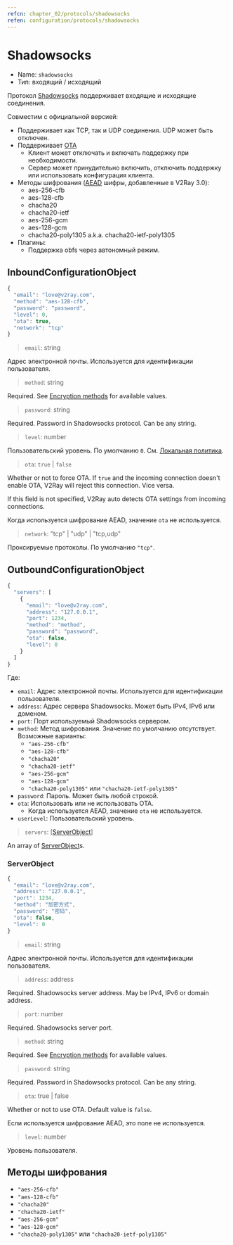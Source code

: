 ```yaml
---
refcn: chapter_02/protocols/shadowsocks
refen: configuration/protocols/shadowsocks
---
```


# Shadowsocks

* Name: `shadowsocks`
* Тип: входящий / исходящий

Протокол [Shadowsocks](https://www.shadowsocks.org/) поддерживает входящие и исходящие соединения.

Совместим с официальной версией:

* Поддерживает как TCP, так и UDP соединения. UDP может быть отключен.
* Поддерживает [OTA](https://web.archive.org/web/20161221022225/https://shadowsocks.org/en/spec/one-time-auth.html) 
  * Клиент может отключать и включать поддержку при необходимости.
  * Сервер может принудительно включить, отключить поддержку или использовать конфигурация клиента.
* Методы шифрования ([AEAD](https://shadowsocks.org/en/spec/AEAD-Ciphers.html) шифры, добавленные в V2Ray 3.0): 
  * aes-256-cfb
  * aes-128-cfb
  * chacha20
  * chacha20-ietf
  * aes-256-gcm
  * aes-128-gcm
  * chacha20-poly1305 a.k.a. chacha20-ietf-poly1305
* Плагины: 
  * Поддержка obfs через автономный режим.

## InboundConfigurationObject

```javascript
{
  "email": "love@v2ray.com",
  "method": "aes-128-cfb",
  "password": "password",
  "level": 0,
  "ota": true,
  "network": "tcp"
}
```

> `email`: string

Адрес электронной почты. Используется для идентификации пользователя.

> `method`: string

Required. See [Encryption methods](#encryption-methods) for available values.

> `password`: string

Required. Password in Shadowsocks protocol. Can be any string.

> `level`: number

Пользовательский уровень. По умолчанию `0`. См. [Локальная политика](../policy.md).

> `ota`: `true` | `false`

Whether or not to force OTA. If `true` and the incoming connection doesn't enable OTA, V2Ray will reject this connection. Vice versa.

If this field is not specified, V2Ray auto detects OTA settings from incoming connections.

Когда используется шифрование AEAD, значение `ota` не используется.

> `network`: "tcp" | "udp" | "tcp,udp"

Проксируемые протоколы. По умолчанию `"tcp"`.

## OutboundConfigurationObject

```javascript
{
  "servers": [
    {
      "email": "love@v2ray.com",
      "address": "127.0.0.1",
      "port": 1234,
      "method": "method",
      "password": "password",
      "ota": false,
      "level": 0
    }
  ]
}
```

Где:

* `email`: Адрес электронной почты. Используется для идентификации пользователя.
* `address`: Адрес сервера Shadowsocks. Может быть IPv4, IPv6 или доменом.
* `port`: Порт используемый Shadowsocks сервером.
* `method`: Метод шифрования. Значение по умолчанию отсутствует. Возможные варианты: 
  * `"aes-256-cfb"`
  * `"aes-128-cfb"`
  * `"chacha20"`
  * `"chacha20-ietf"`
  * `"aes-256-gcm"`
  * `"aes-128-gcm"`
  * `"chacha20-poly1305"` или `"chacha20-ietf-poly1305"`
* `password`: Пароль. Может быть любой строкой.
* `ota`: Использовать или не использовать OTA. 
  * Когда используется AEAD, значение ` ota ` не используется.
* ` userLevel `: Пользовательский уровень.

> `servers`: \[[ServerObject](#serverobject)\]

An array of [ServerObject](#serverobject)s.

### ServerObject

```javascript
{
  "email": "love@v2ray.com",
  "address": "127.0.0.1",
  "port": 1234,
  "method": "加密方式",
  "password": "密码",
  "ota": false,
  "level": 0
}
```

> `email`: string

Адрес электронной почты. Используется для идентификации пользователя.

> `address`: address

Required. Shadowsocks server address. May be IPv4, IPv6 or domain address.

> `port`: number

Required. Shadowsocks server port.

> `method`: string

Required. See [Encryption methods](#encryption-methods) for available values.

> `password`: string

Required. Password in Shadowsocks protocol. Can be any string.

> `ota`: true | false

Whether or not to use OTA. Default value is `false`.

Если используется шифрование AEAD, это поле не используется.

> `level`: number

Уровень пользователя.

## Методы шифрования

* `"aes-256-cfb"`
* `"aes-128-cfb"`
* `"chacha20"`
* `"chacha20-ietf"`
* `"aes-256-gcm"`
* `"aes-128-gcm"`
* `"chacha20-poly1305"` или `"chacha20-ietf-poly1305"`